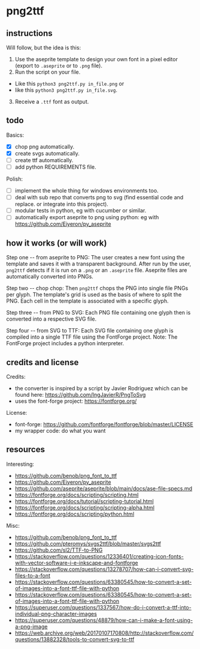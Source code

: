 # png2ttf

## instructions 

Will follow, but the idea is this:

 1. Use the aseprite template to design your own font in a pixel editor (export to `.aseprite` or to `.png` file).
 2. Run the script on your file.
   - Like this `python3 png2ttf.py in_file.png` or
   - like this `python3 png2ttf.py in_file.svg`.
 3. Receive a `.ttf` font as output.

## todo

Basics:
 - [X] chop png automatically.
 - [X] create svgs automatically.
 - [ ] create ttf automatically.
 - [ ] add python REQUIREMENTS file.

Polish:
 - [ ] implement the whole thing for windows environments too.
 - [ ] deal with sub repo that converts png to svg (find essential code and replace. or integrate into this project).
 - [ ] modular tests in python, eg with cucumber or similar.
 - [ ] automatically export aseprite to png using python: eg with https://github.com/Eiyeron/py_aseprite

## how it works (or will work)

Step one -- from aseprite to PNG:
The user creates a new font using the template and saves it with a transparent background.
After run by the user, `png2ttf` detects if it is run on a `.png` or an `.aseprite` file.
Aseprite files are automatically converted into PNGs.

Step two -- chop chop:
Then `png2ttf` chops the PNG into single file PNGs per glyph.
The template's grid is used as the basis of where to split the PNG.
Each cell in the template is associated with a specific glyph.

Step three -- from PNG to SVG:
Each PNG file containing one glyph then is converted into a respective SVG file.

Step four -- from SVG to TTF:
Each SVG file containing one glyph is compiled into a single TTF file using the FontForge project.
Note: The FontForge project includes a python interpreter.

## credits and license

Credits:
 - the converter is inspired by a script by Javier Rodriguez which can be found here: https://github.com/IngJavierR/PngToSvg
 - uses the font-forge project: https://fontforge.org/

License:
 - font-forge: https://github.com/fontforge/fontforge/blob/master/LICENSE
 - my wrapper code: do what you want

## resources

Interesting:
 - https://github.com/benob/png_font_to_ttf
 - https://github.com/Eiyeron/py_aseprite
 - https://github.com/aseprite/aseprite/blob/main/docs/ase-file-specs.md
 - https://fontforge.org/docs/scripting/scripting.html
 - https://fontforge.org/docs/tutorial/scripting-tutorial.html
 - https://fontforge.org/docs/scripting/scripting-alpha.html
 - https://fontforge.org/docs/scripting/python.html

Misc:
 - https://github.com/benob/png_font_to_ttf
 - https://github.com/pteromys/svgs2ttf/blob/master/svgs2ttf
 - https://github.com/sl2/TTF-to-PNG
 - https://stackoverflow.com/questions/12336401/creating-icon-fonts-with-vector-software-i-e-inkscape-and-fontforge
 - https://stackoverflow.com/questions/13278707/how-can-i-convert-svg-files-to-a-font
 - https://stackoverflow.com/questions/63380545/how-to-convert-a-set-of-images-into-a-font-ttf-file-with-python
 - https://stackoverflow.com/questions/63380545/how-to-convert-a-set-of-images-into-a-font-ttf-file-with-python
 - https://superuser.com/questions/1337567/how-do-i-convert-a-ttf-into-individual-png-character-images
 - https://superuser.com/questions/48879/how-can-i-make-a-font-using-a-png-image
 - https://web.archive.org/web/20170107170808/http://stackoverflow.com/questions/13882328/tools-to-convert-svg-to-ttf

